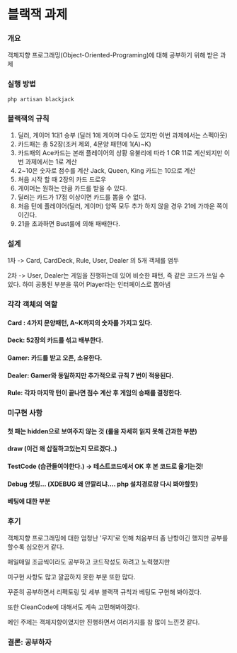 # 블랙잭 과제

### 개요

객체지향 프로그래밍(Object-Oriented-Programing)에 대해 공부하기 위해 받은 과제

### 실행 방법
    php artisan blackjack

### 블랙잭의 규칙

1. 딜러, 게이머 1대1 승부 (딜러 1에 게이머 다수도 있지만 이번 과제에서는 스펙아웃)
2. 카드패는 총 52장(조커 제외, 4문양 패턴에 1(A)~K)
3. 카드패의 Ace카드는 본래 플레이어의 상황 유불리에 따라 1 OR 11로 계산되지만 이번 과제에서는 1로 계산
4. 2~10은 숫자로 점수를 계산 Jack, Queen, King 카드는 10으로 계산
5. 처음 시작 할 때 2장의 카드 드로우
6. 게이머는 원하는 만큼 카드를 받을 수 있다.
7. 딜러는 카드가 17점 이상이면 카드를 뽑을 수 없다.
8. 처음 턴에 플레이어(딜러, 게이머) 양쪽 모두 추가 하지 않을 경우 21에 가까운 쪽이 이긴다.
9. 21을 초과하면 Bust룰에 의해 패배한다. 

### 설계

1차 -> Card, CardDeck, Rule, User, Dealer 의 5개 객체를 염두

2차 -> User, Dealer는 게임을 진행하는데 있어 비슷한 패턴, 즉 같은 코드가 쓰일 수 있다. 하여 공통된 부분을 묶어
Player라는 인터페이스로 뽑아냄

### 각각 객체의 역할

#### Card : 4가지 문양패턴, A~K까지의 숫자를 가지고 있다.
#### Deck: 52장의 카드를 섞고 배부한다.
#### Gamer: 카드를 받고 오픈, 소유한다.
#### Dealer: Gamer와 동일하지만 추가적으로 규칙 7 번이 적용된다.
#### Rule: 각자 마지막 턴이 끝나면 점수 계산 후 게임의 승패를 결정한다.

### 미구현 사항

#### 첫 패는 hidden으로 보여주지 않는 것 (룰을 자세히 읽지 못해 간과한 부분)
#### draw (이건 왜 삽질하고있는지 모르겠다..)
#### TestCode (습관들여야한다.) -> 테스트코드에서 OK 후 본 코드로 옮기는것!
#### Debug 셋팅... (XDEBUG 왜 안깔리냐.... php 설치경로랑 다시 봐야할듯)
#### 베팅에 대한 부분

### 후기
객체지향 프로그래밍에 대한 엄청난 '무지'로 인해 처음부터 좀 난항이긴 했지만
공부를 할수록 심오한거 같다.

매일매일 조금씩이라도 공부하고 코드작성도 하려고 노력했지만 

미구현 사항도 많고 깔끔하지 못한 부분 또한 많다.

꾸준히 공부하면서 리펙토링 및 세부 블랙잭 규칙과 베팅도 구현해 봐야겠다.

또한 CleanCode에 대해서도 계속 고민해봐야겠다.

메인 주제는 객체지향이였지만 진행하면서 여러가지를 참 많이 느낀것 같다.

### 결론: 공부하자



